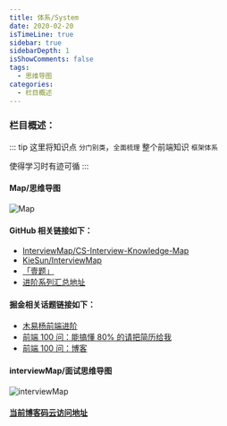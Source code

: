 ```yaml
---
title: 体系/System
date: 2020-02-20
isTimeLine: true
sidebar: true
sidebarDepth: 1
isShowComments: false
tags:
  - 思维导图
categories:
  - 栏目概述
---
```


### 栏目概述：

::: tip
这里将知识点 `分门别类`，`全面梳理` 整个前端知识 `框架体系`<br>

使得学习时有迹可循
:::

#### Map/思维导图

![Map](/my-vue-press-blog/img/interview/system.jpg)

#### GitHub 相关链接如下：

- [InterviewMap/CS-Interview-Knowledge-Map](https://github.com/InterviewMap/CS-Interview-Knowledge-Map)
- [KieSun/InterviewMap](https://github.com/KieSun/InterviewMap)
- [「壹题」](https://github.com/Advanced-Frontend/Daily-Interview-Question)
- [进阶系列汇总地址](https://github.com/yygmind/blog)

#### 掘金相关话题链接如下：

- [木易杨前端进阶](https://muyiy.cn/)
- [前端 100 问：能搞懂 80% 的请把简历给我](https://juejin.im/post/5d23e750f265da1b855c7bbe)
- [前端 100 问：博客](https://muyiy.cn/question/)

<!-- #### 知乎相关话题链接如下：

- xxx -->

#### interviewMap/面试思维导图

![interviewMap](/my-vue-press-blog/img/interview/interview.png)

#### [当前博客码云访问地址](http://nebulas520.gitee.io/my-vue-press-blog)

<!-- ::: danger
这是一个危险警告
:::

::: danger STOP
危险区域，禁止通行
:::

::: details 点击查看代码

```js
console.log('你好，VuePress！');
```

::: -->

<!-- ```js {4}
export default {
  data() {
    return {
      msg: 'Highlighted!',
    };
  },
};
``` -->
